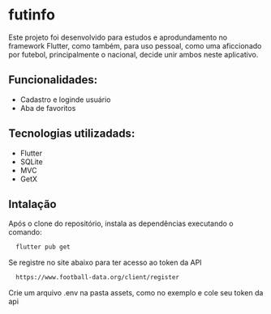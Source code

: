 # futinfo

Este projeto foi desenvolvido para estudos e aprodundamento no framework Flutter, como também, para uso pessoal, como uma aficcionado por futebol, principalmente o nacional, decide unir ambos neste aplicativo.

## Funcionalidades:
- Cadastro e loginde usuário
- Aba de favoritos

## Tecnologias utilizadads:
- Flutter
- SQLite
- MVC
- GetX

## Intalação
Após o clone do repositório, instala as dependências executando o comando:
```bash
  flutter pub get
```

Se registre no site abaixo para ter acesso ao token da API
```bash
  https://www.football-data.org/client/register
```
Crie um arquivo .env na pasta assets, como no exemplo e cole seu token da api
